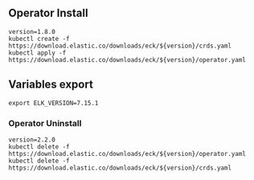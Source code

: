 ## Operator Install
```
version=1.8.0
kubectl create -f https://download.elastic.co/downloads/eck/${version}/crds.yaml
kubectl apply -f https://download.elastic.co/downloads/eck/${version}/operator.yaml
```

## Variables export
```
export ELK_VERSION=7.15.1
```

### Operator Uninstall
```
version=2.2.0
kubectl delete -f https://download.elastic.co/downloads/eck/${version}/operator.yaml
kubectl delete -f https://download.elastic.co/downloads/eck/${version}/crds.yaml
```
